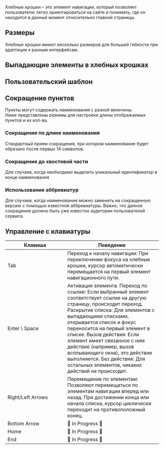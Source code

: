 <!-- example(breadcrumbs-overview) -->

Хлебные крошки – это элемент навигации, который позволяет пользователю легко ориентироваться на сайте и понимать, где он находится в данный момент относительно главной страницы.

## Размеры

Хлебные крошки имеют несколько размеров для большей гибкости при адаптации к разным интерфейсам.

<!-- example(breadcrumbs-size) -->

## Выпадающие элементы в хлебных крошках

<!-- example(breadcrumbs-dropdown) -->

## Пользовательский шаблон

<!-- example(breadcrumbs-custom-template) -->

## Сокращение пунктов

Пункты могут содержать наименования с разной величины. <br/>
Ниже представлены режимы для настройки длины отображаемых пунктов и их кол-ва.

### Сокращение по длине наименования

Стандартный прием сокращения, при котором наименование будет обрезано после первых 14 символов.

<!-- example(breadcrumbs-truncate-head-items) -->

### Сокращение до хвостовой части

Для случаев, когда необходимо выделить уникальный идентификатор в конце наименования

<!-- example(breadcrumbs-truncate-tail-items) -->

### Использование аббревиатур

Для случаев, когда наименование можно заменить на сокращенную версию с помощью известной аббревиатуры. Важно, что данное сокращение должно быть уже известно аудитории пользователей сервиса.

<!-- example(breadcrumbs-truncate-by-abbrev-items) -->

## Управление с клавиатуры

| <div style="min-width: 180px;">Клавиша</div>                                          | Поведение                                                                                                                                                                                                                                                                                                                                                                                                                                               |
| ------------------------------------------------------------------------------------- | ------------------------------------------------------------------------------------------------------------------------------------------------------------------------------------------------------------------------------------------------------------------------------------------------------------------------------------------------------------------------------------------------------------------------------------------------------- |
| <span class="hot-key-button">Tab</span>                                               | Переход к началу навигации: При переключении фокуса на хлебные крошки, курсор автоматически перемещается на первый элемент навигационного пути.                                                                                                                                                                                                                                                                                                         |
| <span class="hot-key-button">Enter</span> \ <span class="hot-key-button">Space</span> | Активация элемента. Переход по ссылке: Если выбранный элемент соответствует ссылке на другую страницу, происходит переход. Раскрытие списка: Для элементов с выпадающими списками, открывается список и фокус переносится на первый элемент в списке. Вызов действия: Если элемент имеет связанное с ним действие (например, вызов всплывающего окна), это действие выполняется. Без действия: Для остальных элементов, никаких действий не происходит. |
| <span class="hot-key-button">Right/Left Arrows</span>                                 | Перемещение по элементам: Позволяют перемещаться по элементам навигации вперед или назад. При достижении конца или начала списка, курсор циклически переходит на противоположный конец.                                                                                                                                                                                                                                                                 |
| <span class="hot-key-button">Bottom Arrow</span>                                      | 🚧 In Progress 🚧                                                                                                                                                                                                                                                                                                                                                                                                                                       |
| <span class="hot-key-button">Home</span>                                              | 🚧 In Progress 🚧                                                                                                                                                                                                                                                                                                                                                                                                                                       |
| <span class="hot-key-button">End</span>                                               | 🚧 In Progress 🚧                                                                                                                                                                                                                                                                                                                                                                                                                                       |
